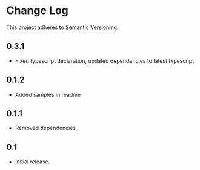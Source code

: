 # Change Log
This project adheres to [Semantic Versioning](http://semver.org/).
## 0.3.1
* Fixed typescript declaration, updated dependencies to latest typescript
## 0.1.2
* Added samples in readme 
## 0.1.1
* Removed dependencies
## 0.1
* Initial release.